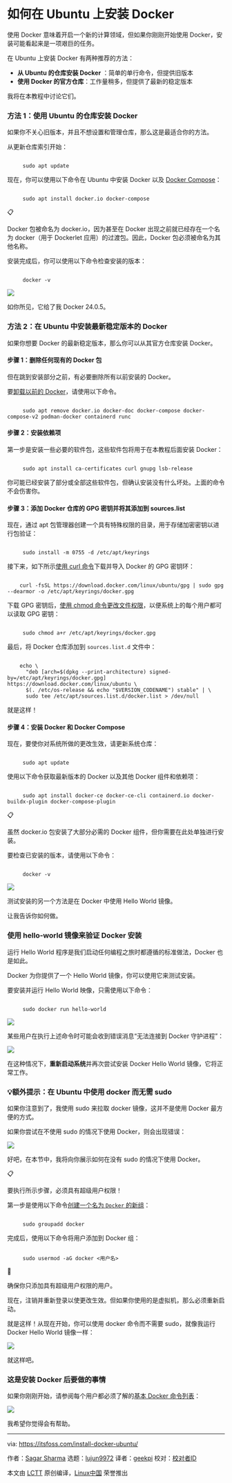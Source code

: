 [#]: subject: "How to Install Docker on Ubuntu"
[#]: via: "https://itsfoss.com/install-docker-ubuntu/"
[#]: author: "Sagar Sharma https://itsfoss.com/author/sagar/"
[#]: collector: "lujun9972/lctt-scripts-1700446145"
[#]: translator: "geekpi"
[#]: reviewer: " "
[#]: publisher: " "
[#]: url: " "

如何在 Ubuntu 上安装 Docker
======

使用 Docker 意味着开启一个新的计算领域，但如果你刚刚开始使用 Docker，安装可能看起来是一项艰巨的任务。

在 Ubuntu 上安装 Docker 有两种推荐的方法：

   * **从 Ubuntu 的仓库安装 Docker** ：简单的单行命令，但提供旧版本
   * **使用 Docker 的官方仓库**：工作量稍多，但提供了最新的稳定版本



我将在本教程中讨论它们。

### 方法 1：使用 Ubuntu 的仓库安装 Docker

如果你不关心旧版本，并且不想设置和管理仓库，那么这是最适合你的方法。

从更新仓库索引开始：

````

     sudo apt update

````

现在，你可以使用以下命令在 Ubuntu 中安装 Docker 以及 [Docker Compose][1]：

````

     sudo apt install docker.io docker-compose

````

📋

Docker 包被命名为 docker.io，因为甚至在 Docker 出现之前就已经存在一个名为 docker（用于 Dockerlet 应用）的过渡包。因此，Docker 包必须被命名为其他名称。

安装完成后，你可以使用以下命令检查安装的版本：

````

     docker -v

````

![][2]

如你所见，它给了我 Docker 24.0.5。

### 方法 2：在 Ubuntu 中安装最新稳定版本的 Docker

如果你想要 Docker 的最新稳定版本，那么你可以从其官方仓库安装 Docker。

#### 步骤 1：删除任何现有的 Docker 包

但在跳到安装部分之前，有必要删除所有以前安装的 Docker。

要[卸载以前的 Docker][3]，请使用以下命令。

````

     sudo apt remove docker.io docker-doc docker-compose docker-compose-v2 podman-docker containerd runc

````

#### 步骤 2：安装依赖项

第一步是安装一些必要的软件包，这些软件包将用于在本教程后面安装 Docker：

````

     sudo apt install ca-certificates curl gnupg lsb-release

````

你可能已经安装了部分或全部这些软件包，但确认安装没有什么坏处。上面的命令不会伤害你。

#### 步骤 3：添加 Docker 仓库的 GPG 密钥并将其添加到 sources.list

现在，通过 apt 包管理器创建一个具有特殊权限的目录，用于存储加密密钥以进行包验证：

````

     sudo install -m 0755 -d /etc/apt/keyrings

````

接下来，如下所示[使用 curl 命令][4]下载并导入 Docker 的 GPG 密钥环：

```

    curl -fsSL https://download.docker.com/linux/ubuntu/gpg | sudo gpg --dearmor -o /etc/apt/keyrings/docker.gpg

```

下载 GPG 密钥后，[使用 chmod 命令更改文件权限][5]，以便系统上的每个用户都可以读取 GPG 密钥：

````

     sudo chmod a+r /etc/apt/keyrings/docker.gpg

````

最后，将 Docker 仓库添加到 `sources.list.d` 文件中：

```

    echo \
      "deb [arch=$(dpkg --print-architecture) signed-by=/etc/apt/keyrings/docker.gpg] https://download.docker.com/linux/ubuntu \
      $(. /etc/os-release && echo "$VERSION_CODENAME") stable" | \
      sudo tee /etc/apt/sources.list.d/docker.list > /dev/null

```

就是这样！

#### 步骤 4：安装 Docker 和 Docker Compose

现在，要使你对系统所做的更改生效，请更新系统仓库：

````

     sudo apt update

````

使用以下命令获取最新版本的 Docker 以及其他 Docker 组件和依赖项：

````

     sudo apt install docker-ce docker-ce-cli containerd.io docker-buildx-plugin docker-compose-plugin

````

📋

虽然 docker.io 包安装了大部分必需的 Docker 组件，但你需要在此处单独进行安装。

要检查已安装的版本，请使用以下命令：

````

     docker -v

````

![][6]

测试安装的另一个方法是在 Docker 中使用 Hello World 镜像。

让我告诉你如何做。

### 使用 hello-world 镜像来验证 Docker 安装

运行 Hello World 程序是我们启动任何编程之旅时都遵循的标准做法，Docker 也是如此。

Docker 为你提供了一个 Hello World 镜像，你可以使用它来测试安装。

要安装并运行 Hello World 映像，只需使用以下命令：

````

     sudo docker run hello-world

````

![][7]

某些用户在执行上述命令时可能会收到错误消息“无法连接到 Docker 守护进程”：

![][8]

在这种情况下，**重新启动系统**并再次尝试安装 Docker Hello World 镜像，它将正常工作。

### 💡额外提示：在 Ubuntu 中使用 docker 而无需 sudo

如果你注意到了，我使用 sudo 来拉取 docker 镜像，这并不是使用 Docker 最方便的方式。

如果你尝试在不使用 sudo 的情况下使用 Docker，则会出现错误：

![][9]

好吧，在本节中，我将向你展示如何在没有 sudo 的情况下使用 Docker。

📋

要执行所示步骤，必须具有超级用户权限！

第一步是使用以下命令[创建一个名为 `Docker` 的新组][10]：

````

     sudo groupadd docker

````

完成后，使用以下命令将用户添加到 Docker 组：

````

     sudo usermod -aG docker <用户名>

````

🚧

确保你只添加具有超级用户权限的用户。

现在，注销并重新登录以使更改生效。但如果你使用的是虚拟机，那么必须重新启动。

就是这样！从现在开始，你可以使用 docker 命令而不需要 sudo，就像我运行 Docker Hello World 镜像一样：

![][11]

就这样吧。

### 这是安装 Docker 后要做的事情

如果你刚刚开始，请参阅每个用户都必须了解的[基本 Docker 命令列表][12]：

![][13]

我希望你觉得会有帮助。

--------------------------------------------------------------------------------

via: https://itsfoss.com/install-docker-ubuntu/

作者：[Sagar Sharma][a]
选题：[lujun9972][b]
译者：[geekpi](https://github.com/geekpi)
校对：[校对者ID](https://github.com/校对者ID)

本文由 [LCTT](https://github.com/LCTT/TranslateProject) 原创编译，[Linux中国](https://linux.cn/) 荣誉推出

[a]: https://itsfoss.com/author/sagar/
[b]: https://github.com/lujun9972
[1]: https://linuxhandbook.com/docker-compose-quick-start/
[2]: https://itsfoss.com/content/images/2023/12/Check-the-installed-version-of-docker-in-Ubuntu.png
[3]: https://learnubuntu.com/uninstall-docker/
[4]: https://learnubuntu.com/install-curl/
[5]: https://learnubuntu.com/chmod-command/
[6]: https://itsfoss.com/content/images/2023/12/Install-the-latest-version-of-Docker-in-Ubuntu-using-Docker-s-official-repository.png
[7]: https://itsfoss.com/content/images/2023/12/Run-hello-world-docker-image-in-Ubuntu.png
[8]: https://itsfoss.com/content/images/2023/12/Docker-error.png
[9]: https://itsfoss.com/content/images/2023/12/Docker-sudo-error-in-Ubuntu.png
[10]: https://learnubuntu.com/add-group/
[11]: https://itsfoss.com/content/images/2023/12/Use-docker-without-sudo-in-Ubuntu.png
[12]: https://linuxhandbook.com/essential-docker-commands/
[13]: https://linuxhandbook.com/content/images/size/w256h256/2021/08/Linux-Handbook-New-Logo.png

